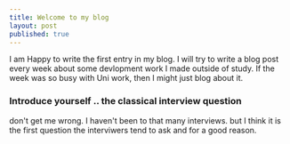 ```yaml
---
title: Welcome to my blog
layout: post
published: true
---
```


I am Happy to write the first entry in my blog. I will try to write a blog post every
week about some devlopment work I made outside of study. If the week was so busy with Uni work, then I might just blog about it.


### Introduce yourself .. the classical interview question

don't get me wrong. I haven't been to that many interviews. but I think it is the first question the interviwers tend to ask and for a good reason.

